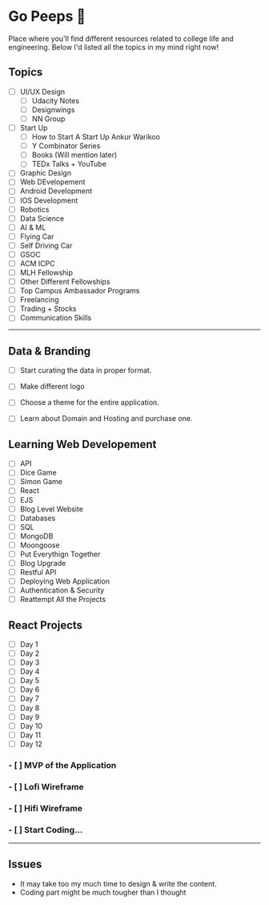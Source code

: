 # Go Peeps 🚀
Place where you'll find different resources related to college life and engineering. Below I'd listed all the topics in my mind right now!
## Topics
- [ ] UI/UX Design
  - [ ] Udacity Notes
  - [ ] Designwings
  - [ ] NN Group
- [ ] Start Up
  - [ ] How to Start A Start Up Ankur Warikoo
  - [ ] Y Combinator Series
  - [ ] Books (Will mention later)
  - [ ] TEDx Talks + YouTube
- [ ] Graphic Design
- [ ] Web DEvelopement
- [ ] Android Development
- [ ] IOS Development
- [ ] Robotics
- [ ] Data Science
- [ ] AI & ML
- [ ] Flying Car
- [ ] Self Driving Car
- [ ] GSOC
- [ ] ACM ICPC
- [ ] MLH Fellowship
- [ ] Other Different Fellowships
- [ ] Top Campus Ambassador Programs
- [ ] Freelancing
- [ ] Trading + Stocks
- [ ] Communication Skills
----
## Data & Branding
- [ ] Start curating the data in proper format.
- [ ] Make different logo
- [ ] Choose a theme for the entire application.
- [ ] Learn about Domain and Hosting and purchase one.


## Learning Web Developement 
- [ ] API
- [ ] Dice Game
- [ ] Simon Game
- [ ] React
- [ ] EJS
- [ ] Blog Level Website
- [ ] Databases
- [ ] SQL
- [ ] MongoDB
- [ ] Moongoose
- [ ] Put Everythign Together
- [ ] Blog Upgrade
- [ ] Restful API
- [ ] Deploying Web Application
- [ ] Authentication & Security
- [ ] Reattempt All the Projects

## React Projects
- [ ] Day 1
- [ ] Day 2
- [ ] Day 3
- [ ] Day 4
- [ ] Day 5
- [ ] Day 6
- [ ] Day 7
- [ ] Day 8
- [ ] Day 9
- [ ] Day 10
- [ ] Day 11
- [ ] Day 12

### - [ ] MVP of the Application
### - [ ] Lofi Wireframe
### - [ ] Hifi Wireframe
### - [ ] Start Coding...

----
## Issues
- It may take too my much time to design & write the content.
- Coding part might be much tougher than I thought
